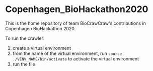 # Copenhagen_BioHackathon2020
This is the home repository of team BioCrawCraw's contributions in Copenhagen BioHackathon 2020.

To run the crawler:
1) create a virtual environment
2) from the name of the virtual environment, run `source ./VENV_NAME/bin/activate` to activate the virtual environment
3) run the file
